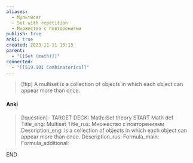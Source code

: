 ```yaml
---
aliases:
  - Мультисет
  - Set with repetition
  - Множество с повторениями
publish: true
anki: true
created: 2023-11-11 13:13
parent:
  - "[[Set (math)]]"
connected:
  - "[[519.101 Combinatorics]]"
---
```


> [!tip] A multiset
is a collection of objects in which each object can appear more than once.


#### Anki
> [!question]-
TARGET DECK: Math::Set theory
START
Math def
Title_eng: Multiset
Title_rus: Множество с повторениями
Description_eng: is a collection of objects in which each object can appear more than once.
Description_rus: 
Formula_main: 
Formula_additional:
<!--ID: 1705599792918-->
END











